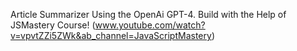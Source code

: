 Article Summarizer Using the OpenAi GPT-4.
Build with the Help of JSMastery Course! (www.youtube.com/watch?v=vpvtZZi5ZWk&ab_channel=JavaScriptMastery)
